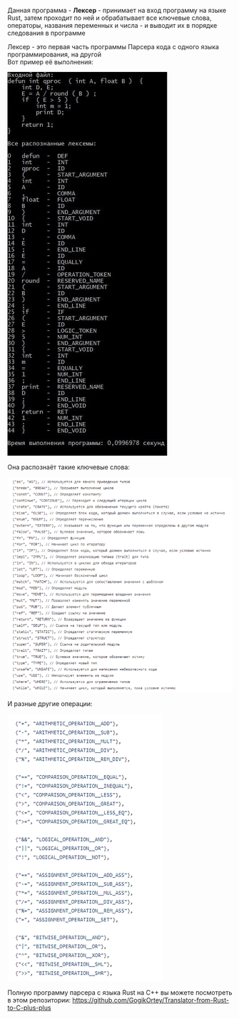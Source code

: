 Данная программа - **Лексер** - принимает на вход программу на языке Rust, затем проходит по ней и обрабатывает все ключевые слова, операторы, названия переменных и числа - и выводит их в порядке следования в программе

Лексер - это первая часть программы Парсера кода с одного языка программирования, на другой  
Вот пример её выполнения:

![](picture/pic1.jpg)

Она распознаёт такие ключевые слова:

![](picture/pic2.png)

И разные другие операции:

![](picture/pic3.png)

Полную программу парсера с языка Rust на C++ вы можете посмотреть в этом репозитории: https://github.com/GogikOrtey/Translator-from-Rust-to-C-plus-plus
